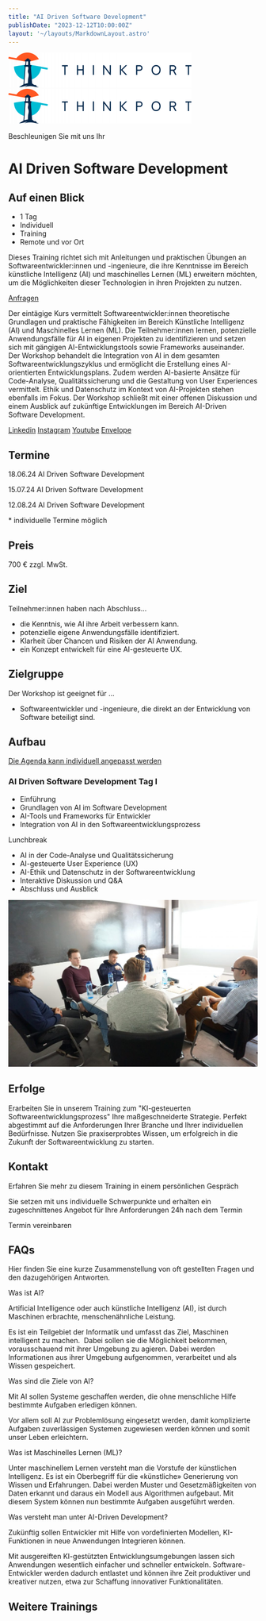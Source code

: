 ```yaml
---
title: "AI Driven Software Development"
publishDate: "2023-12-12T10:00:00Z"
layout: '~/layouts/MarkdownLayout.astro'
---
```


 [![Thinkport Logo](images/Logo_horizontral_new-q79kisryfbimg521qvcamhuu9zgajwl52ie1tm6q0s.png "Logo Bright Colours")](https://thinkport.digital)[![Thinkport Logo](images/Logo_horizontral_new-q79kisryfbimg521qvcamhuu9zgajwl52ie1tm6q0s.png "Logo Bright Colours")](https://thinkport.digital)

Beschleunigen Sie mit uns Ihr

# AI Driven Software Development

## Auf einen Blick

* 1 Tag
* Individuell
* Training
* Remote und vor Ort

Dieses Training richtet sich mit Anleitungen und praktischen Übungen an Softwareentwickler:innen und -ingenieure, die ihre Kenntnisse im Bereich künstliche Intelligenz (AI) und maschinelles Lernen (ML) erweitern möchten, um die Möglichkeiten dieser Technologien in ihren Projekten zu nutzen.

[Anfragen](#sec1)

Der eintägige Kurs vermittelt Softwareentwickler:innen theoretische Grundlagen und praktische Fähigkeiten im Bereich Künstliche Intelligenz (AI) und Maschinelles Lernen (ML). Die Teilnehmer:innen lernen, potenzielle Anwendungsfälle für AI in eigenen Projekten zu identifizieren und setzen sich mit gängigen AI-Entwicklungstools sowie Frameworks auseinander. Der Workshop behandelt die Integration von AI in dem gesamten Softwareentwicklungszyklus und ermöglicht die Erstellung eines AI-orientierten Entwicklungsplans. Zudem werden AI-basierte Ansätze für Code-Analyse, Qualitätssicherung und die Gestaltung von User Experiences vermittelt. Ethik und Datenschutz im Kontext von AI-Projekten stehen ebenfalls im Fokus. Der Workshop schließt mit einer offenen Diskussion und einem Ausblick auf zukünftige Entwicklungen im Bereich AI-Driven Software Development.

[](#linksection)[Linkedin](https://www.linkedin.com/company/11759873) [Instagram](https://www.instagram.com/thinkport/) [Youtube](https://www.youtube.com/channel/UCnke3WYRT6bxuMK2t4jw2qQ) [Envelope](mailto:tdrechsel@thinkport.digital)

## Termine

18.06.24 AI Driven Software Development

15.07.24 AI Driven Software Development

12.08.24 AI Driven Software Development

\* individuelle Termine möglich

## Preis

700 € zzgl. MwSt.

## Ziel

Teilnehmer:innen haben nach Abschluss...

* die Kenntnis, wie AI ihre Arbeit verbessern kann.
* potenzielle eigene Anwendungsfälle identifiziert.
* Klarheit über Chancen und Risiken der AI Anwendung.
* ein Konzept entwickelt für eine AI-gesteuerte UX.

## Zielgruppe

Der Workshop ist geeignet für ...

* Softwareentwickler und -ingenieure, die direkt an der Entwicklung von Software beteiligt sind.

## Aufbau

[Die Agenda kann individuell angepasst werden](https://www.hashicorp.com/)

### AI Driven Software Development Tag I

* Einführung
* Grundlagen von AI im Software Development
* AI-Tools und Frameworks für Entwickler
* Integration von AI in den Softwareentwicklungsprozess

Lunchbreak

* AI in der Code-Analyse und Qualitätssicherung
* AI-gesteuerte User Experience (UX)
* AI-Ethik und Datenschutz in der Softwareentwicklung
* Interaktive Diskussion und Q&A
* Abschluss und Ausblick

![Sechs Personen, die an einem Tisch sitzen und offenbar verhandeln oder über Geschäfte sprechen.](images/DSC01530-1024x683.jpg)

## Erfolge

Erarbeiten Sie in unserem Training zum "KI-gesteuerten Softwareentwicklungsprozess" Ihre maßgeschneiderte Strategie. Perfekt abgestimmt auf die Anforderungen Ihrer Branche und Ihrer individuellen Bedürfnisse. Nutzen Sie praxiserprobtes Wissen, um erfolgreich in die Zukunft der Softwareentwicklung zu starten.

## Kontakt

Erfahren Sie mehr zu diesem Training in einem persönlichen Gespräch

Sie setzen mit uns individuelle Schwerpunkte und erhalten ein zugeschnittenes Angebot für Ihre Anforderungen 24h nach dem Termin

 Termin vereinbaren

## FAQs

Hier finden Sie eine kurze Zusammenstellung von oft gestellten Fragen und den dazugehörigen Antworten.

Was ist AI?

Artificial Intelligence oder auch künstliche Intelligenz (AI), ist durch Maschinen erbrachte, menschenähnliche Leistung.

Es ist ein Teilgebiet der Informatik und umfasst das Ziel, Maschinen intelligent zu machen.  Dabei sollen sie die Möglichkeit bekommen, vorausschauend mit ihrer Umgebung zu agieren. Dabei werden Informationen aus ihrer Umgebung aufgenommen, verarbeitet und als Wissen gespeichert. 

Was sind die Ziele von AI?

Mit AI sollen Systeme geschaffen werden, die ohne menschliche Hilfe bestimmte Aufgaben erledigen können.

Vor allem soll AI zur Problemlösung eingesetzt werden, damit komplizierte Aufgaben zuverlässigen Systemen zugewiesen werden können und somit unser Leben erleichtern.

Was ist Maschinelles Lernen (ML)?

Unter maschinellem Lernen versteht man die Vorstufe der künstlichen Intelligenz. Es ist ein Oberbegriff für die «künstliche» Generierung von Wissen und Erfahrungen. Dabei werden Muster und Gesetzmäßigkeiten von Daten erkannt und daraus ein Modell aus Algorithmen aufgebaut. Mit diesem System können nun bestimmte Aufgaben ausgeführt werden.

Was versteht man unter AI-Driven Development?

Zukünftig sollen Entwickler mit Hilfe von vordefinierten Modellen, KI-Funktionen in neue Anwendungen Integrieren können.

Mit ausgereiften KI-gestützten Entwicklungsumgebungen lassen sich Anwendungen wesentlich einfacher und schneller entwickeln. Software-Entwickler werden dadurch entlastet und können ihre Zeit produktiver und kreativer nutzen, etwa zur Schaffung innovativer Funktionalitäten.

## Weitere Trainings
